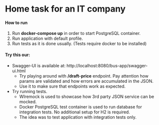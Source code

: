 # Home task for an IT company

#### How to run

1. Run **docker-compose up** in order to start PostgreSQL container.
2. Run application with default profile.
3. Run tests as it is done usually. (Tests require docker to be installed)

#### Try this our:
* Swagger-UI is available at: http://localhost:8080/bus-app/swagger-ui.html
  * Try playing around with **/draft-price** endpoint. Pay attention how params are validated and how errors are accumulated in the JSON.
  * Use it to make sure that endpoints work as expected.
* Try running tests.
  * WIremock is used to showcase how 3rd party JSON service can be mocked.
  * Docker PostgreSQL test container is used to run database for integration tests. No additional setup for H2 is required.
  * The idea was to test application with integration tests only.
